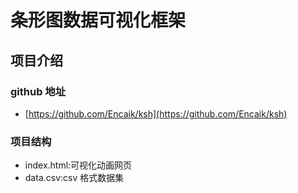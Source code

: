 # 条形图数据可视化框架

## 项目介绍

### github 地址

- [https://github.com/Encaik/ksh](https://github.com/Encaik/ksh)

### 项目结构

- index.html:可视化动画网页
- data.csv:csv 格式数据集
